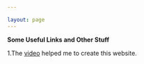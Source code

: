 ```yaml
---

layout: page
---
```

 **Some Useful Links and Other Stuff**
 
1.The [video](https://www.youtube.com/watch?v=qZsgPgGdOzQ) helped me to create this website.
